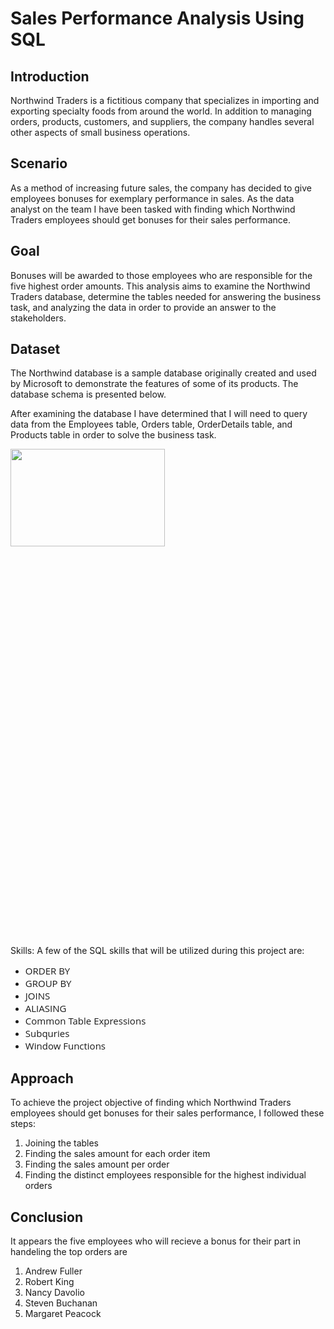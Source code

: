# Sales Performance Analysis Using SQL

## Introduction
Northwind Traders is a fictitious company that specializes in importing and exporting specialty foods from around the world. In addition to managing orders, products, customers, and suppliers, the company handles several other aspects of small business operations.


## Scenario
As a method of increasing future sales, the company has decided to give employees bonuses for exemplary performance in sales. As the data analyst on the team I have been tasked with finding which Northwind Traders employees should get bonuses for their sales performance. 

## Goal
Bonuses will be awarded to those employees who are responsible for the five highest order amounts. This analysis aims to examine the Northwind Traders database, determine the tables needed for answering the business task, and analyzing the data in order to provide an answer to the stakeholders. 

## Dataset
The Northwind database is a sample database originally created and used by Microsoft to demonstrate the features of some of its products. The database schema is presented below.

After examining the database I have determined that I will need to query data from the Employees table, Orders table, OrderDetails table, and Products table in order to solve the business task.

<img src="https://docs.yugabyte.com/images/sample-data/northwind/northwind-er-diagram.png"  width="70%" height="20%">

Skills:
A few of the SQL skills that will be utilized during this project are:

* <span style="font-family:Open Sans; font-size:15px;">ORDER BY</span>
* <span style="font-family:Open Sans; font-size:15px;">GROUP BY</span>
* <span style="font-family:Open Sans; font-size:15px;">JOINS</span>
* <span style="font-family:Open Sans; font-size:15px;">ALIASING</span>
* <span style="font-family:Open Sans; font-size:15px;">Common Table Expressions</span>
* <span style="font-family:Open Sans; font-size:15px;">Subquries</span>
* <span style="font-family:Open Sans; font-size:15px;">Window Functions</span>


## Approach
To achieve the project objective of finding which Northwind Traders employees should get bonuses for their sales performance, I followed these steps:

1. Joining the tables
2. Finding the sales amount for each order item
3. Finding the sales amount per order
4. Finding the distinct employees responsible for the highest individual orders
   

## Conclusion
It appears the five employees who will recieve a bonus for their part in handeling the top orders are

1. Andrew Fuller
2. Robert King
3. Nancy Davolio
3. Steven Buchanan
5. Margaret Peacock
